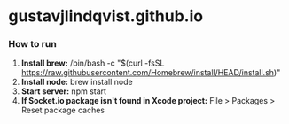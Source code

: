 # gustavjlindqvist.github.io

### How to run
1. **Install brew:** /bin/bash -c "$(curl -fsSL https://raw.githubusercontent.com/Homebrew/install/HEAD/install.sh)"
2. **Install node:** brew install node
3. **Start server:** npm start
4. **If Socket.io package isn't found in Xcode project:** File > Packages > Reset package caches


